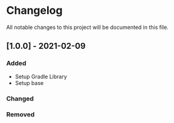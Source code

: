 # Changelog

All notable changes to this project will be documented in this file.

## [1.0.0] - 2021-02-09

### Added

- Setup Gradle Library
- Setup base

### Changed

### Removed
